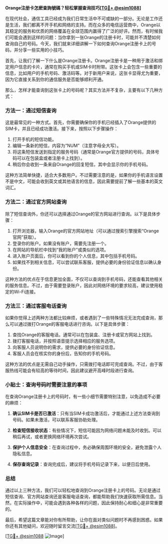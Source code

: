 **Orange注册卡怎麽查詢號碼？轻松掌握查询技巧[[TG💪+ @esim1088](https://t.me/s/esim1088)]**

在现代社会，通信工具已经成为我们日常生活中不可或缺的一部分。无论是工作还是生活，我们都离不开手机和网络的支持。而在众多的电信运营商中，Orange以其稳定的服务和优质的网络覆盖在全球范围内赢得了广泛的好评。然而，有时候我们可能会遇到这样的问题：当你拿到一张Orange的注册卡时，可能并不清楚如何查询自己的号码。今天，我们就来详细讲解一下如何查询Orange注册卡上的号码，并分享一些实用的小技巧。

首先，让我们了解一下什么是Orange注册卡。Orange注册卡是一种用于激活和绑定用户信息的卡片，通常在购买手机或SIM卡时附带。这张卡上会包含一些重要的信息，比如用户的手机号码、激活码等。对于新用户来说，这张卡显得尤为重要，因为它直接关系到你的通信服务是否能够顺利开通。

那么，怎样才能查询到这张卡上的号码呢？其实方法并不复杂，主要有以下几种方式：

### 方法一：通过短信查询

这是最常见的一种方式。首先，你需要确保你的手机已经插入了Orange提供的SIM卡，并且已经成功激活。接下来，按照以下步骤操作：

1. 打开手机的短信功能。
2. 编辑一条新的短信，内容为“NUM”（注意字母全大写）。
3. 将这条短信发送到指定的服务号码（通常是Orange官方提供的号码，具体号码可以在包装盒或者注册卡上找到）。
4. 稍后你会收到一条来自Orange的回复短信，其中会显示你的手机号码。

这种方法简单快捷，适合大多数用户。不过需要注意的是，如果你的手机语言设置不是中文，可能会收到英文或其他语言的信息，因此需要提前了解一些基本的英文词汇。

### 方法二：通过官方网站查询

除了短信查询外，你还可以选择通过Orange的官方网站进行查询。以下是具体步骤：

1. 打开浏览器，输入Orange的官方网站地址（可以通过搜索引擎搜索“Orange官网”获取）。
2. 登录你的账户。如果没有账户，需要先注册一个。
3. 在网站的导航栏中找到“我的账户”或类似的选项。
4. 进入账户页面后，你可以看到你的个人信息，其中包括手机号码。
5. 如果找不到相关信息，可以尝试联系客服，提供必要的身份验证信息以确认身份。

这种方法的优点在于信息更加全面，不仅可以查询到手机号码，还能查看其他相关的服务信息。不过，由于需要登录账户，因此对网络环境的要求较高，建议使用稳定的Wi-Fi连接。

### 方法三：通过客服电话查询

如果你觉得上述两种方法都比较麻烦，或者遇到了一些特殊情况无法完成查询，那么可以通过拨打Orange的客服电话进行咨询。以下是具体步骤：

1. 查找Orange的客服电话。通常可以在包装盒、注册卡或官方网站上找到。
2. 拨打客服电话，并按照语音提示选择相应的服务选项。
3. 向客服人员说明你的需求，提供必要的身份验证信息。
4. 客服人员会在核实你的身份后，告知你的手机号码。

这种方法的优点是无需自己动手操作，只需拨打电话即可完成查询。不过，由于客服热线可能会有较高的等待时间，因此建议避开高峰时段进行查询。

### 小贴士：查询号码时需要注意的事项

在查询Orange注册卡上的号码时，有一些小细节需要特别注意，以免造成不必要的麻烦：

1. **确认SIM卡是否已激活**：只有当SIM卡成功激活后，才能通过上述方法查询到号码。如果未激活，可以联系客服协助处理。
   
2. **检查短信接收状态**：有些情况下，短信可能因为网络问题未能及时收到。可以稍后再试，或者更换网络环境再次尝试。

3. **保护个人信息安全**：在查询过程中，务必确保周围环境的安全，避免泄露个人隐私信息。

4. **保存查询记录**：查询完成后，建议将手机号码记录下来，以便日后使用。

### 总结

通过以上三种方法，我们可以轻松地查询到Orange注册卡上的号码。无论是通过短信查询、官方网站查询还是客服电话查询，都能帮助我们快速获取所需信息。当然，在实际操作中，可能会遇到各种各样的问题，因此保持耐心和细心是非常重要的。

最后，希望这篇文章能对你有所帮助，让你在面对类似问题时不再感到困惑。如果你还有其他疑问，欢迎随时留言交流[[TG💪+ @esim1088](https://t.me/s/esim1088)]。

[[TG💪+ @esim1088](https://t.me/s/esim1088) ![Image](https://i.postimg.cc/4NQfJmqS/Snipaste-2025-05-13-00-14-12.png)]